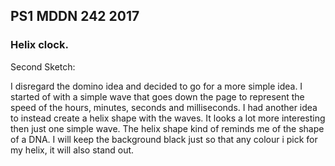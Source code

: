 ## PS1 MDDN 242 2017

### Helix clock. 


Second Sketch:

I disregard the domino idea and decided to go for a more simple idea. I started of with a simple wave that goes down the page to represent the speed of the hours, minutes, seconds and milliseconds. I had another idea to instead create a helix shape with the waves. It looks a lot more interesting then just one simple wave. The helix shape kind of reminds me of the shape of a DNA. I will keep the background black just so that any colour i pick for my helix, it will also stand out. 


